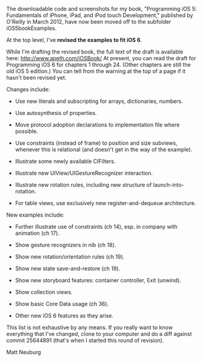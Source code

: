 
The downloadable code and screenshots for my book, "Programming iOS 5: Fundamentals of iPhone, iPad, and iPod touch Development," published by O'Reilly in March 2012, have now been moved off to the subfolder iOS5bookExamples.

At the top level, I've **revised the examples to fit iOS 6**.

While I'm drafting the revised book, the full text of the draft is available here: <http://www.apeth.com/iOSBook/> At present, you can read the draft for Programming iOS 6 for chapters 1 through 24. (Other chapters are still the old iOS 5 edition.) You can tell from the warning at the top of a page if it hasn't been revised yet.

Changes include:

* Use new literals and subscripting for arrays, dictionaries, numbers.

* Use autosynthesis of properties.

* Move protocol adoption declarations to implementation file where possible.

* Use constraints (instead of frame) to position and size subviews, whenever this is relational (and doesn't get in the way of the example).

* Illustrate some newly available CIFilters.

* Illustrate new UIView/UIGestureRecognizer interaction.

* Illustrate new rotation rules, including new structure of launch-into-rotation.

* For table views, use exclusively new register-and-dequeue architecture.

New examples include:

* Further illustrate use of constraints (ch 14), esp. in company with animation (ch 17).

* Show gesture recognizers in nib (ch 18).

* Show new rotation/orientation rules (ch 19).

* Show new state save-and-restore (ch 19).

* Show new storyboard features: container controller, Exit (unwind).

* Show collection views.

* Show basic Core Data usage (ch 36).

* Other new iOS 6 features as they arise.

This list is not exhaustive by any means. If you really want to know everything that I've changed, clone to your computer and do a diff against commit 25644891 (that's when I started this round of revision).

Matt Neuburg
